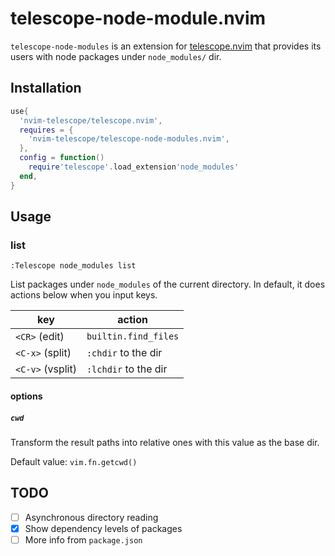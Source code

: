 # telescope-node-module.nvim

`telescope-node-modules` is an extension for [telescope.nvim][] that provides its users with node packages under `node_modules/` dir.

[telescope.nvim]: https://github.com/nvim-telescope/telescope.nvim

## Installation

```lua
use{
  'nvim-telescope/telescope.nvim',
  requires = {
    'nvim-telescope/telescope-node-modules.nvim',
  },
  config = function()
    require'telescope'.load_extension'node_modules'
  end,
}
```

## Usage

### list

`:Telescope node_modules list`

List packages under `node_modules` of the current directory. In default, it does actions below when you input keys.

| key              | action               |
|------------------|----------------------|
| `<CR>` (edit)    | `builtin.find_files` |
| `<C-x>` (split)  | `:chdir` to the dir  |
| `<C-v>` (vsplit) | `:lchdir` to the dir |

#### options

##### `cwd`

Transform the result paths into relative ones with this value as the base dir.

Default value: `vim.fn.getcwd()`

## TODO

* [ ] Asynchronous directory reading
* [x] Show dependency levels of packages
* [ ] More info from `package.json`
